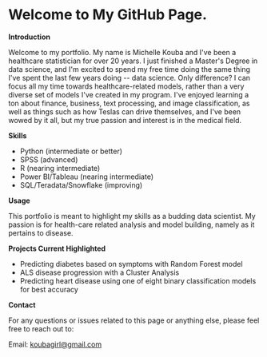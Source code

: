 # **Welcome to My GitHub Page.**

**Introduction**

Welcome to my portfolio. My name is Michelle Kouba and I've been a healthcare statistician for over 20 years. I just finished a Master's Degree in data science, and I'm excited to spend my free time doing the same thing I've spent the last few years doing -- data science. Only difference? I can focus all my time towards healthcare-related models, rather than a very diverse set of models I've created in my program. I've enjoyed learning a ton about finance, business, text processing, and image classification, as well as things such as how Teslas can drive themselves, and I've been wowed by it all, but my true passion and interest is in the medical field.

**Skills**

- Python (intermediate or better)
- SPSS (advanced)
- R (nearing intermediate)
- Power BI/Tableau (nearing intermediate)
- SQL/Teradata/Snowflake (improving)

**Usage**

This portfolio is meant to highlight my skills as a budding data scientist. My passion is for health-care related analysis and model building, namely as it pertains to disease.

**Projects Current Highlighted**

- Predicting diabetes based on symptoms with Random Forest model
- ALS disease progression with a Cluster Analysis
- Predicting heart disease using one of eight binary classification models for best accuracy

**Contact**

For any questions or issues related to this page or anything else, please feel free to reach out to:

Email: [koubagirl@gmail.com](mailto:koubagirl@gmail.com)
